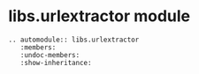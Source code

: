 # libs.urlextractor module

```{eval-rst}
.. automodule:: libs.urlextractor
   :members:
   :undoc-members:
   :show-inheritance:
```
